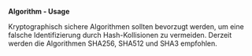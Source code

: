 **Algorithm - Usage**

Kryptographisch sichere Algorithmen sollten bevorzugt werden, um eine falsche Identifizierung durch Hash-Kollisionen zu vermeiden.
Derzeit werden die Algorithmen SHA256, SHA512 und SHA3 empfohlen.